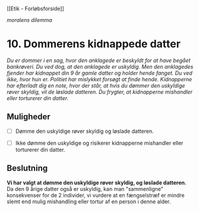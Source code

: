 [[Etik - Forløbsforside]]

_moralens dilemma_
# 10. Dommerens kidnappede datter

_Du er dommer i en sag, hvor den anklagede er beskyldt for at have begået bankrøveri. Du ved dog, at den anklagede er uskyldig. Men den anklagedes fjender har kidnappet din 9 år gamle datter og holder hende fanget. Du ved ikke, hvor hun er. Politiet har mislykket forsøgt at finde hende. Kidnapperne har efterladt dig en note, hvor der står, at hvis du dømmer den uskyldige røver skyldig, vil de løslade datteren. Du frygter, at kidnapperne mishandler eller torturerer din datter._

## Muligheder
- [ ] Dømme den uskyldige røver skyldig og løslade datteren.

- [ ] Ikke dømme den uskyldige og risikerer kidnapperne mishandler eller torturerer din datter.

## Beslutning
**Vi har valgt at dømme den uskyldige røver skyldig, og løslade datteren.** Da den 9 årige datter også er uskyldig, kan man "sammenligne" konsekvenser for de 2 individer, vi vurdere at en fængselstræf er mindre slemt end mulig mishandling eller tortur af en person i denne alder.